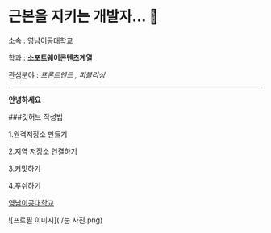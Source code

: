 # 근본을 지키는 개발자...  👋
소속 : 영남이공대학교

학과 : **소포트웨어콘텐츠계열**

관심분야 : *프론트엔드 , 피블리싱*

---

**안녕하세요**

###깃허브 작성법

1.원격저장소 만들기

2.지역 저장소 연결하기

3.커밋하기

4.푸쉬하기

[영남이공대학교](http://www.ync.ac.kr)

![프로필 이미지](./눈 사진.png)

<!--
**eodud34/eodud34** is a ✨ _special_ ✨ repository because its `README.md` (this file) appears on your GitHub profile.

Here are some ideas to get you started:

- 🔭 I’m currently working on ...
- 🌱 I’m currently learning ...
- 👯 I’m looking to collaborate on ...
- 🤔 I’m looking for help with ...
- 💬 Ask me about ...
- 📫 How to reach me: ...
- 😄 Pronouns: ...
- ⚡ Fun fact: ...
-->
